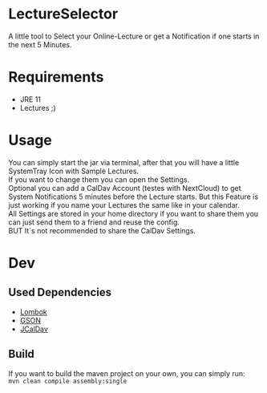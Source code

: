 # LectureSelector
A little tool to Select your Online-Lecture or get a Notification if one starts in the next 5 Minutes.

# Requirements
- JRE 11
- Lectures ;)

# Usage
You can simply start the jar via terminal, after that you will have a little SystemTray Icon with Sample Lectures. <br>
If you want to change them you can open the Settings. <br>
Optional you can add a CalDav Account (testes with NextCloud) to get System Notifications 5 minutes before the Lecture starts.
But this Feature is just working if you name your Lectures the same like in your calendar.<br>
All Settings are stored in your home directory if you want to share them you can just send them to a friend and reuse the config.<br>
BUT It´s not recommended to share the CalDav Settings.

# Dev
## Used Dependencies
- [Lombok](https://mvnrepository.com/artifact/org.projectlombok/lombok)
- [GSON](https://mvnrepository.com/artifact/com.google.code.gson/gson)
- [JCalDav](https://github.com/grossamos/JCalDav)

## Build
If you want to build the maven project on your own, you can simply run: <br>
``mvn clean compile assembly:single``
